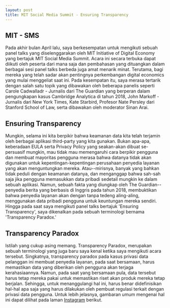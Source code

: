 ```yaml
---
layout: post
title: MIT Social Media Summit - Ensuring Transparency
---
```


## MIT - SMS

Pada akhir bulan April lalu, saya berkesempatan untuk mengikuti sebuah panel talks yang diselenggarakan oleh MIT Initiative of Digital Economy yang bertajuk MIT Social Media Summit.
Acara ini secara terbuka dapat diikuti oleh peserta dari mana saja dan pembahasan yang dituangkan dalam berbagai sesi panel talks berbeda juga amat menarik minat. Terutama, bagi mereka yang telah sadar akan pentingnya perkembangan digital economics yang mulai menggeliat saat ini.
Pada kesempatan itu, saya merasa tertarik dengan salah satu topik yang dibawakan oleh beberapa panelis seperti Carole Cadwalladr - Jurnalis dari The Guardian yang berperan dalam pengungkapan kasus Cambridge Analytica di tahun 2018, John Markoff - Jurnalis dari New York Times, Kate Starbird, Profesor Nate Persley dari Stanford School of Law, serta dibawakan oleh moderator Sinan Arai.

## Ensuring Transparency

Mungkin, selama ini kita berpikir bahwa keamanan data kita telah terjamin oleh berbagai aplikasi third-party yang kita gunakan. Bukan apa-apa, keberadaan EULA serta Privacy Policy yang seakan-akan dibuat se-persuasif mungkin, mau tidak mau memengaruhi cara berpikir pengguna dan membuat mayoritas pengguna merasa bahwa datanya tidak akan digunakan untuk kepentingan-kepentingan perusahaan penyedia layanan yang akan menguntungkan mereka.
Atau--mirisnya, banyak yang bahkan tidak peduli dengan keamanan datanya, dan menganggap bahwa sah-sah saja jika pengguna memasukkan data pribadi sedetail mungkin ke dalam sebuah aplikasi.
Namun, sebuah fakta yang diungkap oleh The Guardian--penyedia berita yang berbasis di Inggris pada tahun 2018, membuktikan bahwa penyedia layanan akan dengan tanpa tedeng aling-aling, menggunakan data pribadi pengguna untuk keuntungan mereka sendiri.
Hingga pada saat saya mengikuti panel talks bertajuk 'Ensuring Transparency', saya dikenalkan pada sebuah terminologi bernama 'Transparency Paradox.'

## Transparency Paradox

Istilah yang cukup asing memang. Transparency Paradox, merupakan sebuah terminologi yang juga baru saya kenal ketika saya mengikuti acara tersebut. Singkatnya, transparency paradox pada kasus privasi data pelanggan ini membuat penyedia layanan, pada saat bersamaan, harus memastikan data yang diberikan oleh pengguna akan terjaga kerahasiaannya. Namun, pada saat yang bersamaan pula, data tersebut harus tetap mereka pakai untuk memastikan riset akan produk mereka tetap berjalan. Sehingga, untuk menanggulangi hal ini, harus benar didefinisikan hal-hal apa saja yang harus dilakukan oleh pembuat regulasi terkait dengan privasi data pengguna.
Untuk lebih jelasnya, gambaran umum mengenai hal ini dapat dilihat pada laman [Instagram](https://www.instagram.com/p/CN-dXoWA64M/?utm_source=ig_web_copy_link) berikut.
